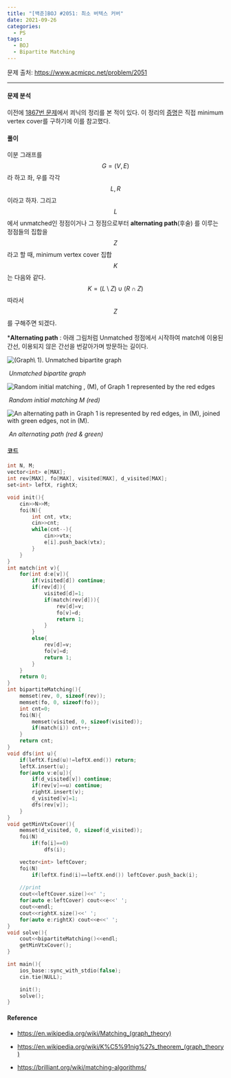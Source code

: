 ```yaml
---
title: "[백준]BOJ #2051: 최소 버텍스 커버"
date: 2021-09-26
categories:
  - PS
tags:
  - BOJ
  - Bipartite Matching
---
```






문제 출처: <https://www.acmicpc.net/problem/2051>

---

#### 문제 분석

이전에 [1867번 문제](https://minsung1386.github.io/ps/2021/09/20/boj-1867/)에서 쾨닉의 정리를 본 적이 있다. 이 정리의 [증명](https://en.wikipedia.org/wiki/K%C5%91nig%27s_theorem_(graph_theory)#Proofs)은 직접 minimum vertex cover를 구하기에 이를 참고했다.



#### 풀이

이분 그래프를 
$$
G=(V, E)
$$
 라 하고 좌, 우를 각각 
$$
L, R
$$
 이라고 하자. 그리고 
$$
L
$$
에서 unmatched인 정점이거나 그 정점으로부터 **alternating path**(후술) 를 이루는 정점들의 집합을 
$$
Z
$$
라고 할 때, minimum vertex cover 집합 
$$
K
$$
는 다음와 같다.
$$
K=(L\setminus Z) \cup (R \cap Z)
$$
따라서
$$
Z
$$
를 구해주면 되겠다.



***Alternating path** : 아래 그림처럼 Unmatched 정점에서 시작하여 match에 이용된 간선, 이용되지 않은 간선을 번갈아가며 방문하는 길이다.

![\(Graph\ 1\). Unmatched bipartite graph](https://ds055uzetaobb.cloudfront.net/brioche/uploads/VSdDT2ZaxY-screen-shot-2016-06-28-at-35538-pm.png?width=1200)

​																							*Unmatched bipartite graph*



![Random initial matching , \(M\), of Graph 1 represented by the red edges](https://ds055uzetaobb.cloudfront.net/brioche/uploads/bJ2r2WyHs2-screen-shot-2016-06-28-at-35422-pm.png?width=1200)

​																							*Random initial matching M (red)*



![An alternating path in Graph 1 is represented by red edges, in \(M\), joined with green edges, not in \(M\).](https://ds055uzetaobb.cloudfront.net/brioche/uploads/0QOAWL9GpD-screen-shot-2016-06-28-at-35010-pm.png?width=1200)

​																							*An alternating path (red & green)*





#### 코드 

```c++
int N, M;
vector<int> e[MAX];
int rev[MAX], fo[MAX], visited[MAX], d_visited[MAX];
set<int> leftX, rightX;

void init(){
    cin>>N>>M;
    foi(N){
        int cnt, vtx;
        cin>>cnt;
        while(cnt--){
            cin>>vtx;
            e[i].push_back(vtx);
        }
    }
}
int match(int v){
    for(int d:e[v]){
        if(visited[d]) continue;
        if(rev[d]){
            visited[d]=1;
            if(match(rev[d])){ 
                rev[d]=v;
                fo[v]=d;
                return 1;
            }
        } 
        else{
            rev[d]=v;
            fo[v]=d;
            return 1;
        }
    }
    return 0;
}
int bipartiteMatching(){
    memset(rev, 0, sizeof(rev));
    memset(fo, 0, sizeof(fo));    
    int cnt=0;
    foi(N){
        memset(visited, 0, sizeof(visited));
        if(match(i)) cnt++;
    }
    return cnt;
}
void dfs(int u){
    if(leftX.find(u)!=leftX.end()) return;
    leftX.insert(u);
    for(auto v:e[u]){
        if(d_visited[v]) continue;
        if(rev[v]==u) continue;
        rightX.insert(v);
        d_visited[v]=1;
        dfs(rev[v]);
    }
}
void getMinVtxCover(){
    memset(d_visited, 0, sizeof(d_visited));
    foi(N)
        if(fo[i]==0)
            dfs(i);

    vector<int> leftCover;
    foi(N)
        if(leftX.find(i)==leftX.end()) leftCover.push_back(i);
    
    //print
    cout<<leftCover.size()<<' ';
    for(auto e:leftCover) cout<<e<<' ';
    cout<<endl;
    cout<<rightX.size()<<' ';
    for(auto e:rightX) cout<<e<<' ';
}
void solve(){
    cout<<bipartiteMatching()<<endl;
    getMinVtxCover();
}

int main(){
    ios_base::sync_with_stdio(false);
    cin.tie(NULL); 

    init(); 
    solve();
}
```



#### Reference

* <https://en.wikipedia.org/wiki/Matching_(graph_theory)>
* <https://en.wikipedia.org/wiki/K%C5%91nig%27s_theorem_(graph_theory)>

*  <https://brilliant.org/wiki/matching-algorithms/>

